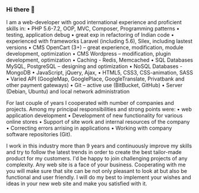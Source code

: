 ### Hi there 👋

I am a web-developer with good international experience and proficient skills in:
• PHP 5.6-7.2, OOP, MVC, Composer, Programming patterns
• testing, application debug
• great exp in refactoring of Indian code
• experienced with frameworks Laravel (including 5.6), Silex, including lastest versions
• CMS OpenCart (3+) – great experience, modification, module development, optimization
• CMS Wordpress – modification, plugin development, optimization
• Caching - Redis, Memcached
• SQL Databases MySQL, PostgreSQL – designing and optimization
• NoSQL Databases - MongoDB
• JavaScript, jQuery, Ajax,
• HTML5, CSS3, CSS-animation, SASS
• Varied API (GoogleMap, GooglePlace, GoogleTranslate, Privatbank and other payment gateways)
• Git – active use (BitBucket, GitHub)
• Server (Debian, Ubuntu) and local network administration

For last couple of years I cooperated with number of companies and projects. Among my principal responsibilities and strong points were:
• web application development
• Development of new functionality for various online stores
• Support of site work and internal resources of the company
• Correcting errors arrising in applications
• Working with company software repositories (Git).

I work in this industry more than 9 years and continuously improve my skills and try to follow the latest trends in order to create the best tailor-made product for my customers. I'd be happy to join challenging projects of any complexity.
Any web site is a face of your business. Cooperating with me you will make sure that site can be not only pleasant to look at but also be functional and user friendly.
I will do my best to implement your wishes and ideas in your new web site and make you satisfied with it.

<!--
**denverzp/denverzp** is a ✨ _special_ ✨ repository because its `README.md` (this file) appears on your GitHub profile.

Here are some ideas to get you started:

- 🔭 I’m currently working on ...
- 🌱 I’m currently learning ...
- 👯 I’m looking to collaborate on ...
- 🤔 I’m looking for help with ...
- 💬 Ask me about ...
- 📫 How to reach me: ...
- 😄 Pronouns: ...
- ⚡ Fun fact: ...
-->
